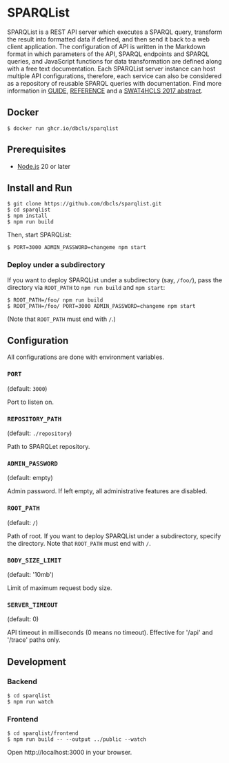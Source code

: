 # SPARQList

SPARQList is a REST API server which executes a SPARQL query, transform the result into formatted data if defined, and then send it back to a web client application. The configuration of API is written in the Markdown format in which parameters of the API, SPARQL endpoints and SPARQL queries, and JavaScript functions for data transformation are defined along with a free text documentation. Each SPARQList server instance can host multiple API configurations, therefore, each service can also be considered as a repository of reusable SPARQL queries with documentation. Find more information in [GUIDE](doc/GUIDE.md), [REFERENCE](doc/REFERENCE.md) and a [SWAT4HCLS 2017 abstract](http://ceur-ws.org/Vol-2042/paper47.pdf).

## Docker

    $ docker run ghcr.io/dbcls/sparqlist

## Prerequisites

- [Node.js](https://nodejs.org/) 20 or later

## Install and Run

    $ git clone https://github.com/dbcls/sparqlist.git
    $ cd sparqlist
    $ npm install
    $ npm run build

Then, start SPARQList:

    $ PORT=3000 ADMIN_PASSWORD=changeme npm start

### Deploy under a subdirectory

If you want to deploy SPARQList under a subdirectory (say, `/foo/`), pass the directory via `ROOT_PATH` to `npm run build` and `npm start`:

    $ ROOT_PATH=/foo/ npm run build
    $ ROOT_PATH=/foo/ PORT=3000 ADMIN_PASSWORD=changeme npm start

(Note that `ROOT_PATH` must end with `/`.)

## Configuration

All configurations are done with environment variables.

### `PORT`

(default: `3000`)

Port to listen on.

### `REPOSITORY_PATH`

(default: `./repository`)

Path to SPARQLet repository.

### `ADMIN_PASSWORD`

(default: empty)

Admin password. If left empty, all administrative features are disabled.

### `ROOT_PATH`

(default: `/`)

Path of root. If you want to deploy SPARQList under a subdirectory, specify the directory. Note that `ROOT_PATH` must end with `/`.

### `BODY_SIZE_LIMIT`

(default: '10mb')

Limit of maximum request body size.

### `SERVER_TIMEOUT`

(default: 0)

API timeout in milliseconds (0 means no timeout). Effective for '/api' and '/trace' paths only.

## Development

### Backend

    $ cd sparqlist
    $ npm run watch

### Frontend

    $ cd sparqlist/frontend
    $ npm run build -- --output ../public --watch

Open http://localhost:3000 in your browser.

